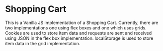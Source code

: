 # Shopping Cart

This is a Vanilla JS implementation of a Shopping Cart. Currently, there are two implementations one using flex boxes and one which uses grids. Cookies are used to store item data and requests are sent and received using JSON in the flex box implementation. localStorage is used to store item data in the grid implementation. 
